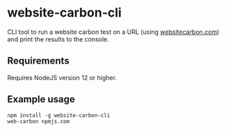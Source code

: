 # website-carbon-cli

CLI tool to run a website carbon test on a URL (using [websitecarbon.com](https://www.websitecarbon.com/)) and print the results to the console.

## Requirements
Requires NodeJS version 12 or higher.

## Example usage
```
npm install -g website-carbon-cli
web-carbon npmjs.com
```

